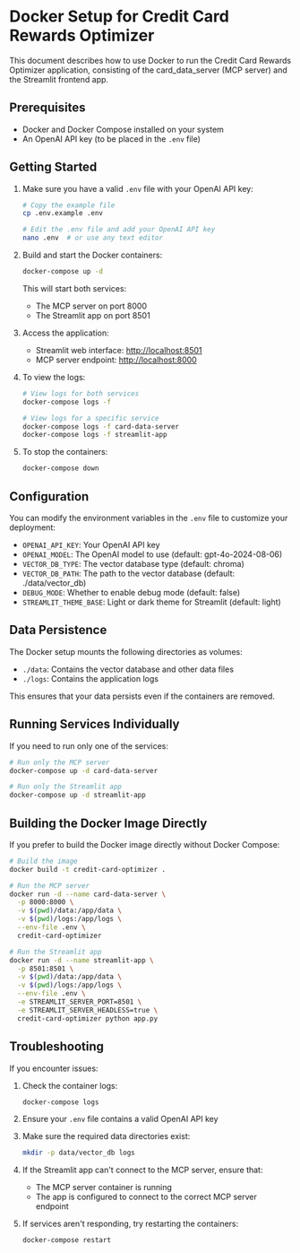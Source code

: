 # Docker Setup for Credit Card Rewards Optimizer

This document describes how to use Docker to run the Credit Card Rewards Optimizer application, consisting of the card_data_server (MCP server) and the Streamlit frontend app.

## Prerequisites

- Docker and Docker Compose installed on your system
- An OpenAI API key (to be placed in the `.env` file)

## Getting Started

1. Make sure you have a valid `.env` file with your OpenAI API key:

    ```bash
    # Copy the example file
    cp .env.example .env

    # Edit the .env file and add your OpenAI API key
    nano .env  # or use any text editor
    ```

2. Build and start the Docker containers:

    ```bash
    docker-compose up -d
    ```

    This will start both services:

    - The MCP server on port 8000
    - The Streamlit app on port 8501

3. Access the application:
   - Streamlit web interface: [http://localhost:8501](http://localhost:8501)
   - MCP server endpoint: [http://localhost:8000](http://localhost:8000)

4. To view the logs:

    ```bash
    # View logs for both services
    docker-compose logs -f

    # View logs for a specific service
    docker-compose logs -f card-data-server
    docker-compose logs -f streamlit-app
    ```

5. To stop the containers:

    ```bash
    docker-compose down
    ```

## Configuration

You can modify the environment variables in the `.env` file to customize your deployment:

- `OPENAI_API_KEY`: Your OpenAI API key
- `OPENAI_MODEL`: The OpenAI model to use (default: gpt-4o-2024-08-06)
- `VECTOR_DB_TYPE`: The vector database type (default: chroma)
- `VECTOR_DB_PATH`: The path to the vector database (default: ./data/vector_db)
- `DEBUG_MODE`: Whether to enable debug mode (default: false)
- `STREAMLIT_THEME_BASE`: Light or dark theme for Streamlit (default: light)

## Data Persistence

The Docker setup mounts the following directories as volumes:

- `./data`: Contains the vector database and other data files
- `./logs`: Contains the application logs

This ensures that your data persists even if the containers are removed.

## Running Services Individually

If you need to run only one of the services:

```bash
# Run only the MCP server
docker-compose up -d card-data-server

# Run only the Streamlit app
docker-compose up -d streamlit-app
```

## Building the Docker Image Directly

If you prefer to build the Docker image directly without Docker Compose:

```bash
# Build the image
docker build -t credit-card-optimizer .

# Run the MCP server
docker run -d --name card-data-server \
  -p 8000:8000 \
  -v $(pwd)/data:/app/data \
  -v $(pwd)/logs:/app/logs \
  --env-file .env \
  credit-card-optimizer

# Run the Streamlit app
docker run -d --name streamlit-app \
  -p 8501:8501 \
  -v $(pwd)/data:/app/data \
  -v $(pwd)/logs:/app/logs \
  --env-file .env \
  -e STREAMLIT_SERVER_PORT=8501 \
  -e STREAMLIT_SERVER_HEADLESS=true \
  credit-card-optimizer python app.py
```

## Troubleshooting

If you encounter issues:

1. Check the container logs:

   ```bash
   docker-compose logs
   ```

2. Ensure your `.env` file contains a valid OpenAI API key

3. Make sure the required data directories exist:

   ```bash
   mkdir -p data/vector_db logs
   ```

4. If the Streamlit app can't connect to the MCP server, ensure that:
   - The MCP server container is running
   - The app is configured to connect to the correct MCP server endpoint

5. If services aren't responding, try restarting the containers:

   ```bash
   docker-compose restart
   ```
